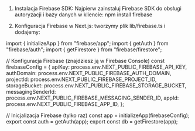 1. Instalacja Firebase SDK:
   Najpierw zainstaluj Firebase SDK do obsługi autoryzacji i bazy danych w kliencie: npm install firebase

2. Konfiguracja Firebase w Next.js:
   tworzymy plik lib/firebase.ts i dodajemy:

import { initializeApp } from "firebase/app";
import { getAuth } from "firebase/auth";
import { getFirestore } from "firebase/firestore";

// Konfiguracja Firebase (znajdziesz ją w Firebase Console)
const firebaseConfig = {
apiKey: process.env.NEXT_PUBLIC_FIREBASE_API_KEY,
authDomain: process.env.NEXT_PUBLIC_FIREBASE_AUTH_DOMAIN,
projectId: process.env.NEXT_PUBLIC_FIREBASE_PROJECT_ID,
storageBucket: process.env.NEXT_PUBLIC_FIREBASE_STORAGE_BUCKET,
messagingSenderId: process.env.NEXT_PUBLIC_FIREBASE_MESSAGING_SENDER_ID,
appId: process.env.NEXT_PUBLIC_FIREBASE_APP_ID,
};

// Inicjalizacja Firebase (tylko raz)
const app = initializeApp(firebaseConfig);
export const auth = getAuth(app);
export const db = getFirestore(app);
